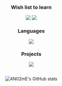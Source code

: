 <div align=center>
    
<div id="Wish list">
    <h3>Wish list to learn</h3>
    <a>
        <img src="https://img.shields.io/badge/Django-092E20?style=flat-square&logo=Python&logoColor=white"/>
    </a>
    <a>
        <img src="https://img.shields.io/badge/TypeScript-3178C6?style=flat-square&logo=Python&logoColor=white"/>
    </a>
</div>
    
<div id="development languages">
    <h3>Languages</h3>
    <a href="https://www.python.org/">
        <img src="https://img.shields.io/badge/Python-3776AB?style=flat-square&logo=Python&logoColor=white"/>
    </a>
</div>

<div id="projects">
    <h3>Projects</h3>
    <a href="https://github.com/4N02mE/MetroPolis">
        <img src="https://img.shields.io/badge/Discord_bot-5865F2?style=flat-square&logo=Discord&logoColor=white"/>
    </a>
</div>
    
<br>
    
![4N02mE's GitHub stats](https://github-readme-stats.vercel.app/api?username=4N02mE&hide=issues&count_private=true&show_icons=true&theme=slateorange&locale=en)

</div>

<!--
**4N02mE/4N02mE** is a ✨ _special_ ✨ repository because its `README.md` (this file) appears on your GitHub profile.

Here are some ideas to get you started:

- 🔭 I’m currently working on ...
- 🌱 I’m currently learning ...
- 👯 I’m looking to collaborate on ...
- 🤔 I’m looking for help with ...
- 💬 Ask me about ...
- 📫 How to reach me: ...
- 😄 Pronouns: ...
- ⚡ Fun fact: ...
-->
